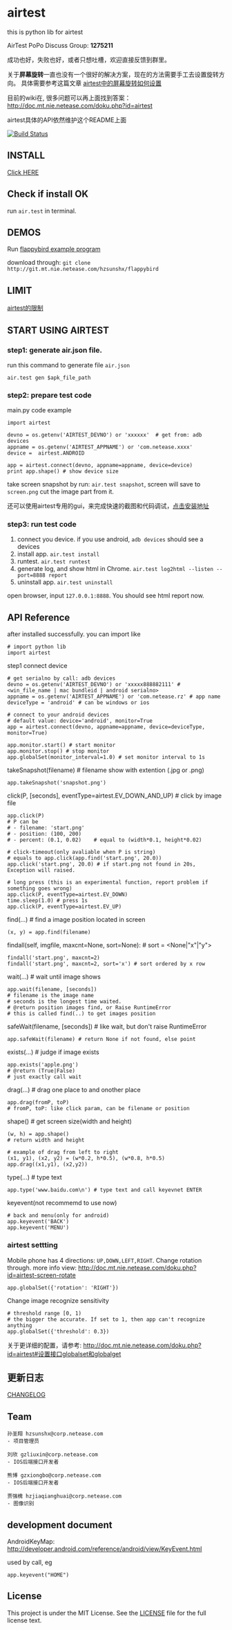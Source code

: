 airtest
=====
this is python lib for airtest

AirTest PoPo Discuss Group: **1275211**

成功也好，失败也好，或者只想吐槽，欢迎直接反馈到群里。

关于**屏幕旋转**一直也没有一个很好的解决方案，现在的方法需要手工去设置旋转方向。
具体需要参考这篇文章 [airtest中的屏幕旋转如何设置](http://doc.mt.nie.netease.com/doku.php?id=airtest-screen-rotate)

目前的wiki在, 很多问题可以再上面找到答案： <http://doc.mt.nie.netease.com/doku.php?id=airtest>

airtest具体的API依然维护这个README上面

[![Build Status](http://jenkins.mt.nie.netease.com/job/airtest_selftest/badge/icon)](http://jenkins.mt.nie.netease.com/job/airtest_selftest/)

## INSTALL
[Click HERE](INSTALL.md)

## Check if install OK
run `air.test` in terminal.

## DEMOS
Run [flappybird example program](http://git.mt.nie.netease.com/hzsunshx/flappybird)

download through: `git clone http://git.mt.nie.netease.com/hzsunshx/flappybird`

## LIMIT
[airtest的限制](LIMIT.md)

## START USING AIRTEST
### step1: generate air.json file.
run this command to generate file `air.json`
```
air.test gen $apk_file_path
```

### step2: prepare test code
main.py code example
```
import airtest

devno = os.getenv('AIRTEST_DEVNO') or 'xxxxxx'  # get from: adb devices
appname = os.getenv('AIRTEST_APPNAME') or 'com.netease.xxxx'
device =  airtest.ANDROID

app = airtest.connect(devno, appname=appname, device=device)
print app.shape() # show device size
```

take screen snapshot by run: `air.test snapshot`, screen will save to `screen.png`
cut the image part from it.

还可以使用airtest专用的gui，来完成快速的截图和代码调试，[点击安装地址](http://git.mt.nie.netease.com/hzsunshx/airtest-gui)

### step3: run test code
1. connect you device. if you use android, `adb devices` should see a devices
2. install app. `air.test install`
3. runtest. `air.test runtest`
4. generate log, and show html in Chrome. `air.test log2html --listen --port=8888 report`
5. uninstall app. `air.test uninstall`

open browser, input `127.0.0.1:8888`. You should see html report now.

## API Reference
after installed successfully. you can import like
```
# import python lib
import airtest
```

step1 connect device
```
# get serialno by call: adb devices
devno = os.getenv('AIRTEST_DEVNO') or 'xxxxx888882111' # <win_file_name | mac bundleid | android serialno>
appname = os.getenv('AIRTEST_APPNAME') or 'com.netease.rz' # app name
deviceType = 'android' # can be windows or ios

# connect to your android devices
# default value: device='android', monitor=True
app = airtest.connect(devno, appname=appname, device=deviceType, monitor=True)
```

```
app.monitor.start() # start monitor
app.monitor.stop() # stop monitor
app.globalSet(monitor_interval=1.0) # set monitor interval to 1s
```

takeSnapshot(filename) # filename show with extention (.jpg or .png)
```
app.takeSnapshot('snapshot.png')
```

click(P, [seconds], eventType=airtest.EV_DOWN_AND_UP) # click by image file
```
app.click(P)
# P can be
# - filename: 'start.png'
# - position: (100, 200)
# - percent: (0.1, 0.02)    # equal to (width*0.1, height*0.02)

# click-timeout(only avaliable when P is string)
# equals to app.click(app.find('start.png', 20.0))
app.click('start.png', 20.0) # if start.png not found in 20s, Exception will raised.

# long press (this is an experimental function, report problem if something goes wrong)
app.click(P, eventType=airtest.EV_DOWN)
time.sleep(1.0) # press 1s
app.click(P, eventType=airtest.EV_UP)
```

find(...) # find a image position located in screen
```
(x, y) = app.find(filename)
```

findall(self, imgfile, maxcnt=None, sort=None): # sort = <None|"x"|"y">
```
findall('start.png', maxcnt=2)
findall('start.png', maxcnt=2, sort='x') # sort ordered by x row
```

wait(...) # wait until image shows
```
app.wait(filename, [seconds])
# filename is the image name
# seconds is the longest time waited.
# @return position images find, or Raise RuntimeError
# this is called find(..) to get images position
```

safeWait(filename, [seconds]) # like wait, but don't raise RuntimeError
```
app.safeWait(filename) # return None if not found, else point
```

exists(...) # judge if image exists
```
app.exists('apple.png')
# @return (True|False)
# just exactly call wait
```

drag(...) # drag one place to and onother place
```
app.drag(fromP, toP)
# fromP, toP: like click param, can be filename or position
```

shape() # get screen size(width and height)
```
(w, h) = app.shape()
# return width and height
```

```
# example of drag from left to right
(x1, y1), (x2, y2) = (w*0.2, h*0.5), (w*0.8, h*0.5)
app.drag((x1,y1), (x2,y2))
```

type(...) # type text
```
app.type('www.baidu.com\n') # type text and call keyevnet ENTER
```

keyevent(not recommemd to use now)
```
# back and menu(only for android)
app.keyevent('BACK')
app.keyevent('MENU')
```

### airtest settting
Mobile phone has 4 directions: `UP,DOWN,LEFT,RIGHT`.
Change rotation through. more info view: <http://doc.mt.nie.netease.com/doku.php?id=airtest-screen-rotate>
```
app.globalSet({'rotation': 'RIGHT'})
```

Change image recognize sensitivity
```
# threshold range [0, 1)
# the bigger the accurate. If set to 1, then app can't recognize anything
app.globalSet({'threshold': 0.3}) 
```

关于更详细的配置，请参考: <http://doc.mt.nie.netease.com/doku.php?id=airtest#设置接口globalset和globalget>

## 更新日志
[CHANGELOG](CHANGELOG.md)

## Team

	孙圣翔 hzsunshx@corp.netease.com
	- 项目管理员
	
	刘欣 gzliuxin@corp.netease.com
	- IOS后端接口开发者

	熊博 gzxiongbo@corp.netease.com
	- IOS后端接口开发者

	贾强槐 hzjiaqianghuai@corp.netease.com
	- 图像识别

## development document
AndroidKeyMap: <http://developer.android.com/reference/android/view/KeyEvent.html>

used by call, eg
```
app.keyevent("HOME")
```


## License
This project is under the MIT License. See the [LICENSE](LICENSE) file for the full license text.
